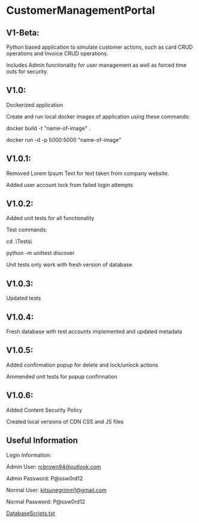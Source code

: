 ﻿# CustomerManagementPortal

V1-Beta:
-----------------------------------------------------------
Python based application to simulate customer actions, such as card CRUD operations and Invoice CRUD operations.

Includes Admin functionality for user management as well as forced time outs for security.

V1.0:
-----------------------------------------------------------
Dockerized application

Create and run local docker images of application using these commands:

docker build -t "name-of-image" .

docker run -d -p 5000:5000 "name-of-image"

V1.0.1:
------------------------------------------------------------
Removed Lorem Ipsum Text for text taken from company website.

Added user account lock from failed login attempts

V1.0.2:
------------------------------------------------------------
Added unit tests for all functionality

Test commands:

cd .\Tests\

python -m unittest discover

Unit tests only work with fresh version of database

V1.0.3:
------------------------------------------------------------
Updated tests

V1.0.4:
------------------------------------------------------------
Fresh database with test accounts implemented and updated metadata

V1.0.5:
------------------------------------------------------------
Added confirmation popup for delete and lock/unlock actions

Ammended unit tests for popup confirmation

V1.0.6:
------------------------------------------------------------
Added Content Security Policy

Created local versions of CDN CSS and JS files

Useful Information
-------------------------------------------------------------
Login Information:

Admin User: rcbrown94@outlook.com

Admin Password: P@ssw0rd12

Normal User: kitsunegrimm1@gmail.com

Normal Password: P@ssw0rd12

[DatabaseScripts.txt](https://github.com/Taimu-Ko/CustomerManagementPortal/files/9506315/DatabaseScripts.txt)

